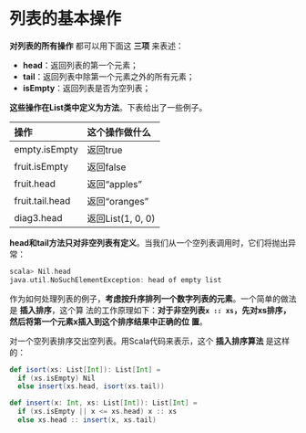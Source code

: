 列表的基本操作
===================================================================================
**对列表的所有操作** 都可以用下面这 **三项** 来表述：
+ **head**：返回列表的第一个元素；
+ **tail**：返回列表中除第一个元素之外的所有元素；
+ **isEmpty**：返回列表是否为空列表；

**这些操作在List类中定义为方法**。下表给出了一些例子。

| 操作 | 这个操作做什么 |
|:------|:---------------------|
| empty.isEmpty | 返回true |
| fruit.isEmpty | 返回false |
| fruit.head | 返回“apples”|
| fruit.tail.head | 返回“oranges”|
| diag3.head | 返回List(1, 0, 0) |

**head和tail方法只对非空列表有定义**。当我们从一个空列表调用时，它们将抛出异常：
```scala
scala> Nil.head
java.util.NoSuchElementException: head of empty list
```
作为如何处理列表的例子，**考虑按升序排列一个数字列表的元素**。一个简单的做法是 **插入排序**，这个算
法的工作原理如下：**对于非空列表`x :: xs`，先对xs排序，然后将第一个元素x插入到这个排序结果中正确的位
置**。

对一个空列表排序交出空列表。用Scala代码来表示，这个 **插入排序算法** 是这样的：
```scala
def isort(xs: List[Int]): List[Int] =
  if (xs.isEmpty) Nil
  else insert(xs.head, isort(xs.tail))

def insert(x: Int, xs: List[Int]): List[Int] =
  if (xs.isEmpty || x <= xs.head) x :: xs
  else xs.head :: insert(x, xs.tail)
```


